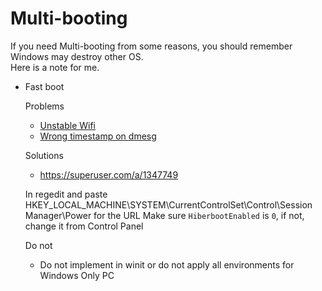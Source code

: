 # Multi-booting

If you need Multi-booting from some reasons, you should remember Windows may destroy other OS.\
Here is a note for me.

- Fast boot

  Problems

  - [Unstable Wifi](https://github.com/kachick/dotfiles/issues/663)
  - [Wrong timestamp on dmesg](https://github.com/kachick/dotfiles/issues/664)

  Solutions

  - <https://superuser.com/a/1347749>

  In regedit and paste HKEY_LOCAL_MACHINE\SYSTEM\CurrentControlSet\Control\Session Manager\Power for the URL
  Make sure `HiberbootEnabled` is `0`, if not, change it from Control Panel

  Do not
  - Do not implement in winit or do not apply all environments for Windows Only PC
